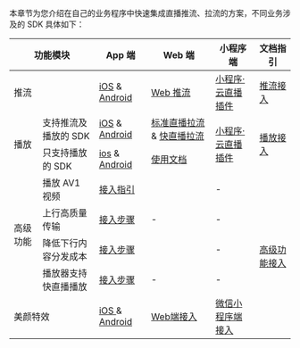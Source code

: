 本章节为您介绍在自己的业务程序中快速集成直播推流、拉流的方案，不同业务涉及的 SDK 具体如下：
<table>
<thead>
<tr>
<th colspan=2>功能模块</th>
<th>App 端</th>
<th>Web 端</th>
<th>小程序端</th>
<th>文档指引</th>
</tr>
</thead>
<tbody><tr>
<td colspan=2>推流</td>
<td><a href="https://cloud.tencent.com/document/product/454/56591">iOS</a> &amp; <a href="https://cloud.tencent.com/document/product/454/56592">Android</a></td>
<td><a href="https://cloud.tencent.com/document/product/267/56505">Web 推流</a></td>
<td><a href="https://cloud.tencent.com/document/product/1078/42916">小程序·云直播插件</a></td>
<td><a href="https://doc.weixin.qq.com/doc/w3_APEAMQbpAEsHTjr9ilOQF6CcUtLuA?scode=AJEAIQdfAAoBqR8nomAPEAMQbpAEs">推流接入</a></td>
</tr>
<tr>
<td  rowspan=2>播放</td>
<td>支持推流及播放的 SDK</td>
<td><a href="https://cloud.tencent.com/document/product/454/55880">iOS</a> &amp; <a href="https://cloud.tencent.com/document/product/454/68195">Android</a></td>
<td><a href="https://cloud.tencent.com/document/product/454/7503">标准直播拉流</a> &amp; <a href="https://cloud.tencent.com/document/product/454/56880">快直播拉流</a></td>
<td rowspan=2><a href="https://cloud.tencent.com/document/product/1078/42916">小程序·云直播插件</a></td>
<td rowspan=2><a href="https://doc.weixin.qq.com/doc/w3_APEAMQbpAEsh5GbCKq8Rv6ho4Upu0?scode=AJEAIQdfAAoDWKYFx6APEAMQbpAEs">播放接入</a></td>
</tr>
<tr>
<td>只支持播放的 SDK</td>
<td><a href="https://cloud.tencent.com/document/product/881/20208">ios</a> &amp; <a href="https://cloud.tencent.com/document/product/881/20213">Android </a></td>
<td><a href="https://cloud.tencent.com/document/product/881/30818"> 使用文档 </a></td>
</tr>
<tr>
<td rowspan=4>高级功能</td>
<td>播放 AV1 视频</td>
<td colspan=2><a href="https://doc.weixin.qq.com/doc/w3_APEAMQbpAEsWnwpwnahSVi0Kn7QrL?scode=AJEAIQdfAAozGFUZ6qAPEAMQbpAEs">接入指引</a></td>
<td>-</td>
<td rowspan=5><a href="https://doc.weixin.qq.com/doc/w3_APEAMQbpAEsWnwpwnahSVi0Kn7QrL?scode=AJEAIQdfAAoLJLTj9sAPEAMQbpAEs">高级功能接入</a></td>
</tr>
<tr>
<td>上行高质量传输</td>
<td><a href="https://cloud.tencent.com/document/product/267/73665">接入步骤</a></td>
<td>-</td>
<td>-</td>
</tr>
<tr>
<td>降低下行内容分发成本</td>
<td colspan=2><a href="https://cloud.tencent.com/document/product/618/49016">接入步骤</a></td>
<td>-</td>
</tr>
<tr>
<td>播放器支持快直播播放</td>
<td><a href="https://cloud.tencent.com/document/product/267/72574#.E6.8E.A5.E5.85.A5.E6.96.B9.E5.BC.8F">接入步骤</a></td>
<td>-</td>
<td>-</td>
</tr>
<tr>
<td colspan=2>美颜特效</td>
<td><a href="https://cloud.tencent.com/document/product/616/65887">iOS </a>&amp; <a href="https://cloud.tencent.com/document/product/616/65888">Android</a></td>
<td><a href="https://cloud.tencent.com/document/product/616/75678">Web端接入</a></td>
<td><a href="https://cloud.tencent.com/document/product/616/75675">微信小程序端接入</a></td>
</tr>
</tbody></table>
